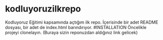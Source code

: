 # kodluyoruzilkrepo
Kodluyoruz Eğitimi kapsamında açtığım ilk repo. İçerisinde bir adet README dosyası, bir adet de index.html barındırıyor.
#INSTALLATION
Öncelikle projeyi clonelayın. (Buraya sizin reponuzdan aldığınız link gelicek)
